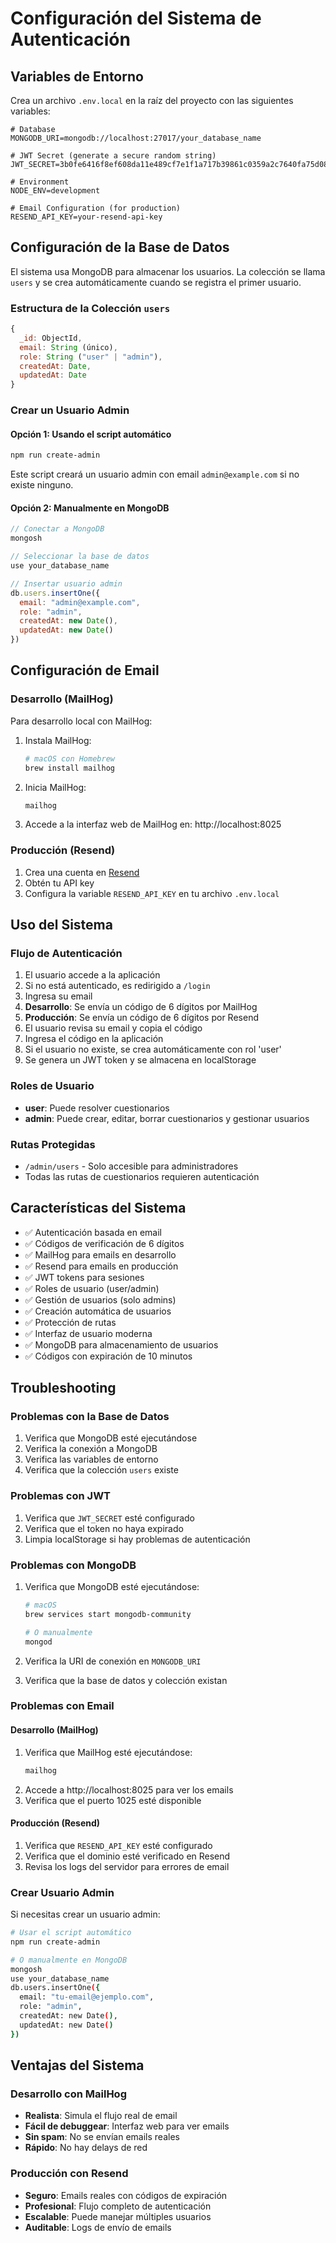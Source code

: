 # Configuración del Sistema de Autenticación

## Variables de Entorno

Crea un archivo `.env.local` en la raíz del proyecto con las siguientes variables:

```env
# Database
MONGODB_URI=mongodb://localhost:27017/your_database_name

# JWT Secret (generate a secure random string)
JWT_SECRET=3b0fe6416f8ef608da11e489cf7e1f1a717b39861c0359a2c7640fa75d08e27e

# Environment
NODE_ENV=development

# Email Configuration (for production)
RESEND_API_KEY=your-resend-api-key
```

## Configuración de la Base de Datos

El sistema usa MongoDB para almacenar los usuarios. La colección se llama `users` y se crea automáticamente cuando se registra el primer usuario.

### Estructura de la Colección `users`

```javascript
{
  _id: ObjectId,
  email: String (único),
  role: String ("user" | "admin"),
  createdAt: Date,
  updatedAt: Date
}
```

### Crear un Usuario Admin

#### Opción 1: Usando el script automático

```bash
npm run create-admin
```

Este script creará un usuario admin con email `admin@example.com` si no existe ninguno.

#### Opción 2: Manualmente en MongoDB

```javascript
// Conectar a MongoDB
mongosh

// Seleccionar la base de datos
use your_database_name

// Insertar usuario admin
db.users.insertOne({
  email: "admin@example.com",
  role: "admin",
  createdAt: new Date(),
  updatedAt: new Date()
})
```

## Configuración de Email

### Desarrollo (MailHog)

Para desarrollo local con MailHog:

1. Instala MailHog:
   ```bash
   # macOS con Homebrew
   brew install mailhog
   ```

2. Inicia MailHog:
   ```bash
   mailhog
   ```

3. Accede a la interfaz web de MailHog en: http://localhost:8025

### Producción (Resend)

1. Crea una cuenta en [Resend](https://resend.com)
2. Obtén tu API key
3. Configura la variable `RESEND_API_KEY` en tu archivo `.env.local`

## Uso del Sistema

### Flujo de Autenticación

1. El usuario accede a la aplicación
2. Si no está autenticado, es redirigido a `/login`
3. Ingresa su email
4. **Desarrollo**: Se envía un código de 6 dígitos por MailHog
5. **Producción**: Se envía un código de 6 dígitos por Resend
6. El usuario revisa su email y copia el código
7. Ingresa el código en la aplicación
8. Si el usuario no existe, se crea automáticamente con rol 'user'
9. Se genera un JWT token y se almacena en localStorage

### Roles de Usuario

- **user**: Puede resolver cuestionarios
- **admin**: Puede crear, editar, borrar cuestionarios y gestionar usuarios

### Rutas Protegidas

- `/admin/users` - Solo accesible para administradores
- Todas las rutas de cuestionarios requieren autenticación

## Características del Sistema

- ✅ Autenticación basada en email
- ✅ Códigos de verificación de 6 dígitos
- ✅ MailHog para emails en desarrollo
- ✅ Resend para emails en producción
- ✅ JWT tokens para sesiones
- ✅ Roles de usuario (user/admin)
- ✅ Gestión de usuarios (solo admins)
- ✅ Creación automática de usuarios
- ✅ Protección de rutas
- ✅ Interfaz de usuario moderna
- ✅ MongoDB para almacenamiento de usuarios
- ✅ Códigos con expiración de 10 minutos

## Troubleshooting

### Problemas con la Base de Datos

1. Verifica que MongoDB esté ejecutándose
2. Verifica la conexión a MongoDB
3. Verifica las variables de entorno
4. Verifica que la colección `users` existe

### Problemas con JWT

1. Verifica que `JWT_SECRET` esté configurado
2. Verifica que el token no haya expirado
3. Limpia localStorage si hay problemas de autenticación

### Problemas con MongoDB

1. Verifica que MongoDB esté ejecutándose:
   ```bash
   # macOS
   brew services start mongodb-community
   
   # O manualmente
   mongod
   ```

2. Verifica la URI de conexión en `MONGODB_URI`
3. Verifica que la base de datos y colección existan

### Problemas con Email

#### Desarrollo (MailHog)
1. Verifica que MailHog esté ejecutándose:
   ```bash
   mailhog
   ```
2. Accede a http://localhost:8025 para ver los emails
3. Verifica que el puerto 1025 esté disponible

#### Producción (Resend)
1. Verifica que `RESEND_API_KEY` esté configurado
2. Verifica que el dominio esté verificado en Resend
3. Revisa los logs del servidor para errores de email

### Crear Usuario Admin

Si necesitas crear un usuario admin:

```bash
# Usar el script automático
npm run create-admin

# O manualmente en MongoDB
mongosh
use your_database_name
db.users.insertOne({
  email: "tu-email@ejemplo.com",
  role: "admin",
  createdAt: new Date(),
  updatedAt: new Date()
})
```

## Ventajas del Sistema

### Desarrollo con MailHog
- **Realista**: Simula el flujo real de email
- **Fácil de debuggear**: Interfaz web para ver emails
- **Sin spam**: No se envían emails reales
- **Rápido**: No hay delays de red

### Producción con Resend
- **Seguro**: Emails reales con códigos de expiración
- **Profesional**: Flujo completo de autenticación
- **Escalable**: Puede manejar múltiples usuarios
- **Auditable**: Logs de envío de emails 